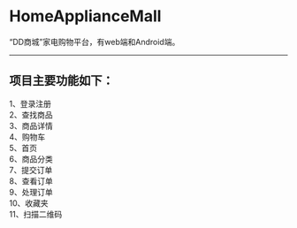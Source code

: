 ﻿# HomeApplianceMall
“DD商城”家电购物平台，有web端和Android端。

---------------------------

项目主要功能如下：
---

1、登录注册<br>
2、查找商品<br>
3、商品详情<br>
4、购物车<br>
5、首页<br>
6、商品分类<br>
7、提交订单<br>
8、查看订单<br>
9、处理订单<br>
10、收藏夹<br>
11、扫描二维码<br>